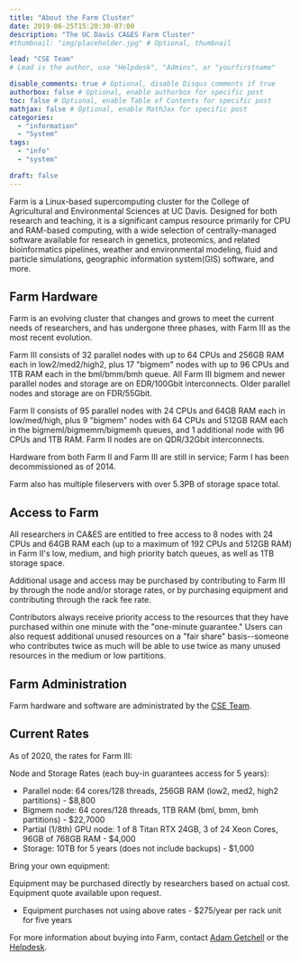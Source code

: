 ```yaml
---
title: "About the Farm Cluster"
date: 2019-06-25T15:20:30-07:00
description: "The UC Davis CA&ES Farm Cluster"
#thumbnail: "img/placeholder.jpg" # Optional, thumbnail

lead: "CSE Team" 
# Lead is the author, use "Helpdesk", "Admins", or "yourfirstname"

disable_comments: true # Optional, disable Disqus comments if true
authorbox: false # Optional, enable authorbox for specific post
toc: false # Optional, enable Table of Contents for specific post
mathjax: false # Optional, enable MathJax for specific post
categories:
  - "information"
  - "System"
tags:
  - "info"
  - "system"

draft: false
---
```

Farm is a Linux-based supercomputing cluster for the College of Agricultural and Environmental Sciences at UC Davis. Designed for
both research and teaching, it is a significant campus resource primarily for CPU and RAM-based computing, with a wide selection
of centrally-managed software available for research in genetics, proteomics, and related bioinformatics pipelines, weather 
and environmental modeling, fluid and particle simulations, geographic information system(GIS) software, and more. 

<!--more-->

Farm Hardware
------------
Farm is an evolving cluster that changes and grows to meet the current needs of researchers, and has undergone three phases, 
with Farm III as the most recent evolution. 

Farm III consists of 32 parallel nodes with up to 64 CPUs and 256GB RAM each in low2/med2/high2, plus 17 "bigmem" nodes with up to 96 CPUs and
1TB RAM each in the bml/bmm/bmh queue. All Farm III bigmem and newer parallel nodes and storage are on EDR/100Gbit interconnects. Older parallel nodes and storage are on FDR/55Gbit.

Farm II consists of 95 parallel nodes with 24 CPUs and 64GB RAM each in low/med/high, plus 9 "bigmem" nodes with 64 CPUs and 512GB RAM each in the bigmeml/bigmemm/bigmemh queues,
and 1 additional node with 96 CPUs and 1TB RAM. Farm II nodes are on QDR/32Gbit interconnects.

Hardware from both Farm II and Farm III are still in service; Farm I has been decommissioned as of 2014.

Farm also has multiple fileservers with over 5.3PB of storage space total.

Access to Farm 
--------------
All researchers in CA&ES are entitled to free access to 8 nodes with 24 CPUs and 64GB RAM each (up to a maximum
of 192 CPUs and 512GB RAM) in Farm II's low, medium, and high priority batch queues, as well as 1TB storage space. 

Additional usage and access may be purchased by contributing to Farm III by through the node and/or storage rates, or by
purchasing equipment and contributing through the rack fee rate.

Contributors always receive priority access to the resources that they have purchased within one minute with the
"one-minute guarantee." Users can also request additional unused resources on a "fair share" basis--someone 
who contributes twice as much will be able to use twice as many unused resources in the medium or low partitions.

Farm Administration
-------------------
Farm hardware and software are administrated by the [CSE Team](http://ceylon.cse.ucdavis.edu/posts/about/).


Current Rates
-------------
As of 2020, the rates for Farm III:

Node and Storage Rates (each buy-in guarantees access for 5 years):

* Parallel node: 64 cores/128 threads, 256GB RAM (low2, med2, high2 partitions) - $8,800
* Bigmem node: 64 cores/128 threads, 1TB RAM (bml, bmm, bmh partitions) - $22,7000
* Partial (1/8th) GPU node: 1 of 8 Titan RTX 24GB, 3 of 24 Xeon Cores, 96GB of 768GB RAM - $4,000
* Storage: 10TB for 5 years (does not include backups) - $1,000


Bring your own equipment:

Equipment may be purchased directly by researchers based on actual cost. Equipment quote available upon request.

* Equipment purchases not using above rates - $275/year per rack unit for five years


For more information about buying into Farm, contact [Adam Getchell](mailto:acgetchell@ucdavis.edu) or the [Helpdesk](mailto:help@cse.ucdavis.edu).


